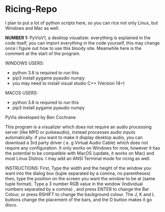 # Ricing-Repo
I plan to put a lot of python scripts here, so you can rice not only Linux, but Windows and Mac as well.

<b>NUMBER 1:</b> PyVisV1, a desktop visualizer. everything is explained in the code itself, you can import everything
in the code yourself, this may change once i figure out how to use this bloody site. Meanwhile here is the comment at the start of the program.

WINDOWS USERS:
 - python 3.8 is required to run this
 - pip3 install pygame pyaudio numpy 
 - you may need to install visual studio C++ (Version 14+)

MACOS USERS:
 - python 3.8 is required to run this
 - pip3 install pygame pyaudio numpy

PyVis developed by Ben Cochrane

This program is a visualizer which
does not require an audio processing server
(like MPD or pulseaudio), instead processes
audio inputs automatically. if you want to
make it display desktop audio, you can
download a 3rd party driver ( e. g Virtual Audio Cable)
which does not require any configuration.
It only works on Windows for now, however
it has the potential to be compatible with
MacOS (update, it works on Mac) and most Linux Distros.
I may add an ANSI Terminal mode for ricing as well.

INSTRUCTIONS:
First, Type the width and the height of the
window you want into the dialog box
(tuple separated by a comma, no parentheses)
then, type the position on the screen you want
the window to be at (same tuple format).
Type a 3 number RGB value in the window
(Individual numbers separated by a comma)
, and press ENTER to change the Bar Colour,
or press RSHIFT to change the background
colour. The J, K and L buttons change the
placement of the bars, and the D button
makes it go disco.


